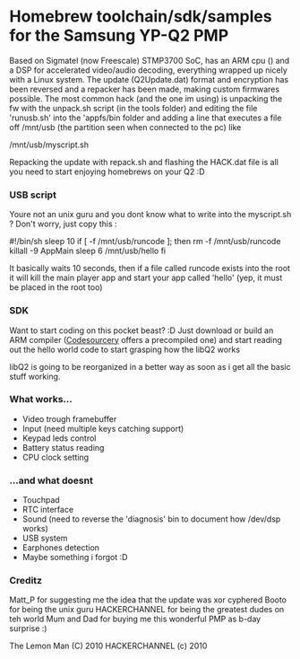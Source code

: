 Homebrew toolchain/sdk/samples for the Samsung YP-Q2 PMP
========================================================

Based on Sigmatel (now Freescale) STMP3700 SoC, has an ARM cpu ()
and a DSP for accelerated video/audio decoding, everything wrapped
up nicely with a Linux system.
The update (Q2Update.dat) format and encryption has been reversed
and a repacker has been made, making custom firmwares possible.
The most common hack (and the one im using) is unpacking the fw with
the unpack.sh script (in the tools folder) and editing the file
'runusb.sh' into the 'appfs/bin folder and adding a line that executes
a file off /mnt/usb (the partition seen when connected to the pc) like

/mnt/usb/myscript.sh

Repacking the update with repack.sh and flashing the HACK.dat file is
all you need to start enjoying homebrews on your Q2 :D

### USB script ###

Youre not an unix guru and you dont know what to write into the myscript.sh ?
Don't worry, just copy this :

#!/bin/sh
sleep 10
if [ -f /mnt/usb/runcode ]; then
    rm -f /mnt/usb/runcode
    killall -9 AppMain
    sleep 6
    /mnt/usb/hello
fi

It basically waits 10 seconds, then if a file called runcode exists into the
root it will kill the main player app and start your app called 'hello' (yep,
it must be placed in the root too)

### SDK ###

Want to start coding on this pocket beast? :D
Just download or build an ARM compiler ([Codesourcery][armtk] offers a
precompiled one) and start reading out the hello world code to start grasping
how the libQ2 works

libQ2 is going to be reorganized in a better way as soon as i get all the basic
stuff working.

### What works... ###

- Video trough framebuffer
- Input (need multiple keys catching support)
- Keypad leds control
- Battery status reading
- CPU clock setting

### ...and what doesnt ###

- Touchpad
- RTC interface
- Sound (need to reverse the 'diagnosis' bin to document how /dev/dsp works)
- USB system
- Earphones detection
- Maybe something i forgot :D

### Creditz ###

Matt_P for suggesting me the idea that the update was xor cyphered
Booto for being the unix guru
HACKERCHANNEL for being the greatest dudes on teh world
Mum and Dad for buying me this wonderful PMP as b-day surprise :)


[armtk]: http://www.codesourcery.com/sgpp/lite/arm/portal/release1294

The Lemon Man   (C) 2010
HACKERCHANNEL   (c) 2010
